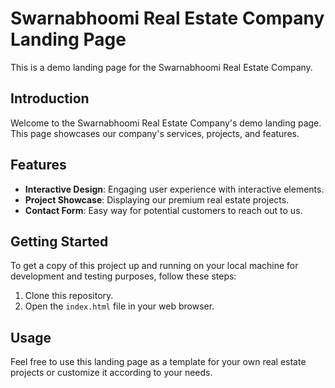 # Swarnabhoomi Real Estate Company Landing Page

This is a demo landing page for the Swarnabhoomi Real Estate Company.

## Introduction

Welcome to the Swarnabhoomi Real Estate Company's demo landing page. This page showcases our company's services, projects, and features.

## Features

- **Interactive Design**: Engaging user experience with interactive elements.
- **Project Showcase**: Displaying our premium real estate projects.
- **Contact Form**: Easy way for potential customers to reach out to us.

## Getting Started

To get a copy of this project up and running on your local machine for development and testing purposes, follow these steps:

1. Clone this repository.
2. Open the `index.html` file in your web browser.

## Usage

Feel free to use this landing page as a template for your own real estate projects or customize it according to your needs.



